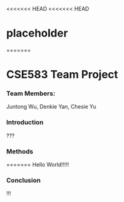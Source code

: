 <<<<<<< HEAD
<<<<<<< HEAD
# placeholder

=======

# CSE583 Team Project

### Team Members:

Juntong Wu, Denkie Yan, Chesie Yu



### Introduction

???

### Methods
=======
Hello World!!!!!


### Conclusion

!!!


